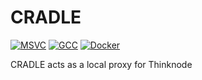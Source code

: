 # CRADLE

[![MSVC](https://github.com/mghro/cradle/actions/workflows/msvc.yml/badge.svg)](https://github.com/mghro/cradle/actions/workflows/msvc.yml)
[![GCC](https://github.com/mghro/cradle/actions/workflows/gcc.yml/badge.svg)](https://github.com/mghro/cradle/actions/workflows/gcc.yml)
[![Docker](https://github.com/mghro/cradle/actions/workflows/docker.yml/badge.svg)](https://github.com/mghro/cradle/actions/workflows/docker.yml)

CRADLE acts as a local proxy for Thinknode
